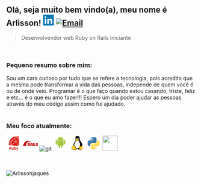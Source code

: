 ## Olá, seja muito bem vindo(a), meu nome é Arlisson!  <a href="https://www.linkedin.com/in/Arlissonjaques"><img src="https://github.com/devicons/devicon/blob/master/icons/linkedin/linkedin-original.svg" alt="linkedin" width="30" height="30"></img></a>  <a href="arlissonjaques@gmail.com"><img src="https://www.flaticon.com/svg/static/icons/svg/732/732200.svg" alt="Email" width="30" height="30"></img></a>
> Desenvolvendor web Ruby on Rails  iniciante
<br>

### Pequeno resumo sobre mim:

Sou um cara curioso por tudo que se refere a tecnologia, pois acredito que a mesma pode transformar a vida das pessoas, independe de quem você é ou de onde veio.
Programar é o que faço quando estou casando, triste, feliz e etc... é o que eu amo fazer!!! Espero um dia poder ajudar as pessoas através do meu código assim como fui ajudado.
<br><br>

### Meu foco atualmente:
<p>
  <img src="https://github.com/devicons/devicon/blob/master/icons/ruby/ruby-plain-wordmark.svg" width="40" height="40"/>

  <img src="https://github.com/devicons/devicon/blob/master/icons/rails/rails-plain-wordmark.svg" width="40" height="40"/>

  <img src="https://www.vectorlogo.zone/logos/git-scm/git-scm-icon.svg" alt="git" width="40" height="40"/>

  <img src="https://github.com/devicons/devicon/blob/master/icons/android/android-original-wordmark.svg" alt="android" width="40" height="40">

  <img src="https://github.com/devicons/devicon/blob/master/icons/linux/linux-original.svg" alt="linux" width="40" height="40">

  <img src="https://github.com/devicons/devicon/blob/master/icons/python/python-original.svg" alt="python" width="40" height="40">

  <img src="https://www.vectorlogo.zone/logos/flutterio/flutterio-icon.svg" width="40" height="40"/>
</P><br><br>

<img src="https://github-readme-stats.vercel.app/api?username=Arlissonjaques&count_private=true&show_icons=true&theme=monokai&icon_color=cc205e" alt="Arlissonjaques"/>

